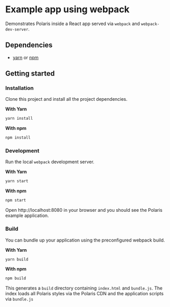 # Example app using webpack

Demonstrates Polaris inside a React app served via `webpack` and `webpack-dev-server`.

## Dependencies

* [yarn](https://github.com/yarnpkg/yarn/) or [npm](https://www.npmjs.com/)

## Getting started

### Installation

Clone this project and install all the project dependencies.

**With Yarn**

```bash
yarn install
```

**With npm**

```bash
npm install
```

### Development

Run the local `webpack` development server.

**With Yarn**

```bash
yarn start
```

**With npm**

```bash
npm start
```

Open http://localhost:8080 in your browser and you should see the Polaris example application.

### Build

You can bundle up your application using the preconfigured webpack build.

**With Yarn**

```bash
yarn build
```

**With npm**

```bash
npm build
```

This generates a `build` directory containing `index.html` and `bundle.js`. The index loads all Polaris styles via the Polaris CDN and the application scripts via `bundle.js`
